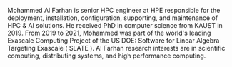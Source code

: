 Mohammed Al Farhan is senior HPC engineer at HPE responsible for the deployment,
installation, configuration, supporting, and maintenance of HPC & AI solutions.
He received PhD in computer science from KAUST in 2019. From 2019 to 2021,
Mohammed was part of the world's leading Exascale Computing Project of the US
DOE: Software for Linear Algebra Targeting Exascale ( SLATE ). Al Farhan
research interests are in scientific computing, distributing systems, and high
performance computing.

